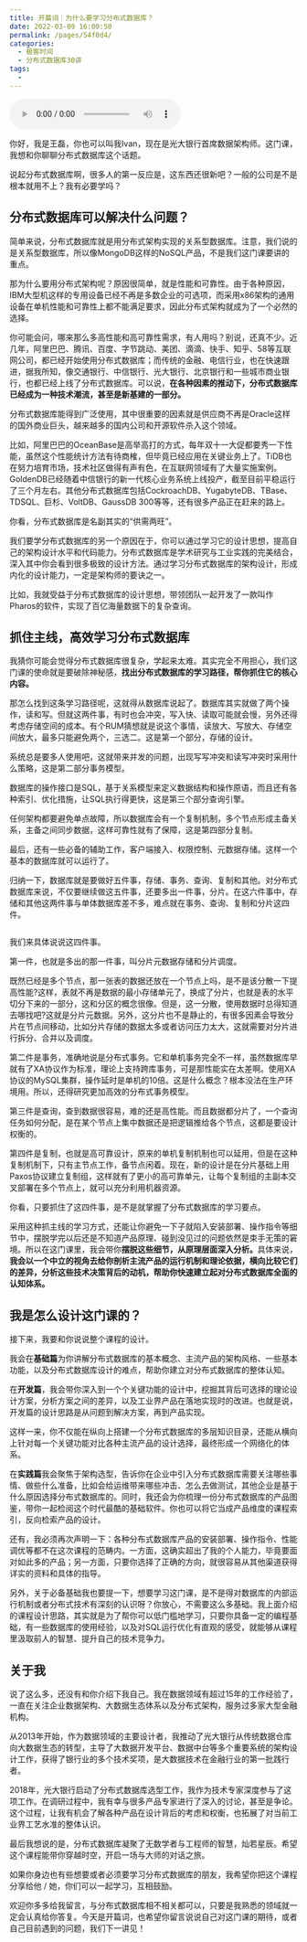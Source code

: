 ```yaml
---
title: 开篇词｜为什么要学习分布式数据库？
date: 2022-03-09 16:00:50
permalink: /pages/54f0d4/
categories:
  - 极客时间
  - 分布式数据库30讲
tags:
  - 
---
```

<audio title="开篇词｜为什么要学习分布式数据库？" src="https://static001.geekbang.org/resource/audio/e8/76/e8cb1c01217f696ef8a8bd1f00aedc76.mp3" controls="controls"></audio> 
<p>你好，我是王磊，你也可以叫我Ivan，现在是光大银行首席数据架构师。这门课，我想和你聊聊分布式数据库这个话题。</p><p>说起分布式数据库啊，很多人的第一反应是，这东西还很新吧？一般的公司是不是根本就用不上？我有必要学吗？</p><h2>分布式数据库可以解决什么问题？</h2><p>简单来说，分布式数据库就是用分布式架构实现的关系型数据库。注意，我们说的是关系型数据库，所以像MongoDB这样的NoSQL产品，不是我们这门课要讲的重点。</p><p>那为什么要用分布式架构呢？原因很简单，就是性能和可靠性。由于各种原因，IBM大型机这样的专用设备已经不再是多数企业的可选项，而采用x86架构的通用设备在单机性能和可靠性上都不能满足要求，因此分布式架构就成为了一个必然的选择。</p><p>你可能会问，哪来那么多高性能和高可靠性需求，有人用吗？别说，还真不少。近几年，阿里巴巴、腾讯、百度、字节跳动、美团、滴滴、快手、知乎、58等互联网公司，都已经开始使用分布式数据库；而传统的金融、电信行业，也在快速跟进，据我所知，像交通银行、中信银行、光大银行、北京银行和一些城市商业银行，也都已经上线了分布式数据库。可以说，<strong>在各种因素的推动下，分布式数据库已经成为一种技术潮流，甚至是新基建的一部分。</strong></p><!-- [[[read_end]]] --><p>分布式数据库能得到广泛使用，其中很重要的因素就是供应商不再是Oracle这样的国外商业巨头，越来越多的国内公司和开源软件杀入这个领域。</p><p>比如，阿里巴巴的OceanBase是高举高打的方式，每年双十一大促都要秀一下性能，虽然这个性能统计方法有待商榷，但毕竟已经应用在关键业务上了。TiDB也在努力培育市场，技术社区做得有声有色，在互联网领域有了大量实施案例。GoldenDB已经随着中信银行的新一代核心业务系统上线投产，截至目前平稳运行了三个月左右。其他分布式数据库包括CockroachDB、YugabyteDB、TBase、TDSQL、巨杉、VoltDB、GaussDB 300等等，还有很多产品正在赶来的路上。</p><p>你看，分布式数据库是名副其实的“供需两旺”。</p><p>我们要学分布式数据库的另一个原因在于，你可以通过学习它的设计思想，提高自己的架构设计水平和代码能力。分布式数据库是学术研究与工业实践的完美结合，深入其中你会看到很多极致的设计方法。通过学习分布式数据库的架构设计，形成内化的设计能力，一定是架构师的要诀之一。</p><p>比如，我就受益于分布式数据库的设计思想，带领团队一起开发了一款叫作Pharos的软件，实现了百亿海量数据下的复杂查询。</p><h2>抓住主线，高效学习分布式数据库</h2><p>我猜你可能会觉得分布式数据库很复杂，学起来太难。其实完全不用担心，我们这门课的使命就是要破除神秘感，<strong>找出分布式数据库的学习路径，帮你抓住它的核心内容。</strong></p><p>那怎么找到这条学习路径呢，这就得从数据库说起了。数据库其实就做了两个操作，读和写。但就这两件事，有时也会冲突，写入快、读取可能就会慢，另外还得考虑存储空间的成本。有个RUM猜想就是说这个事情，读放大、写放大、存储空间放大，最多只能避免两个，三选二。这是第一个部分，存储的设计。</p><p>系统总是要多人使用吧，这就带来并发的问题，出现写写冲突和读写冲突时采用什么策略，这是第二部分事务模型。</p><p>数据库的操作接口是SQL，基于关系模型来定义数据结构和操作原语，而且还有各种索引、优化措施，让SQL执行得更快，这是第三个部分查询引擎。</p><p>任何架构都要避免单点故障，所以数据库会有一个复制机制，多个节点形成主备关系，主备之间同步数据，这样可靠性就有了保障，这是第四部分复制。</p><p>最后，还有一些必备的辅助工作，客户端接入、权限控制、元数据存储。这样一个基本的数据库就可以运行了。</p><p>归纳一下，数据库就是要做好五件事，存储、事务、查询、复制和其他。对分布式数据库来说，不仅要继续做这五件事，还要多出一件事，分片。在这六件事中，存储和其他这两件事与单体数据库差不多，难点就在事务、查询、复制和分片这四件。</p><p><img src="https://static001.geekbang.org/resource/image/a7/dc/a7dd83b10559c0c8c696d12a813679dc.png" alt=""></p><p>我们来具体说说这四件事。</p><p>第一件，也就是多出的那一件事，叫分片元数据存储和分片调度。</p><p>既然已经是多个节点，那一张表的数据还放在一个节点上吗，是不是该分散一下提高性能?这样，表就不再是数据的最小存储单元了，换成了分片，也就是表的水平切分下来的一部分，这和分区的概念很像。但是，这一分散，使用数据时总得知道去哪找吧?这就是分片元数据。另外，这分片也不是静止的，有很多因素会导致分片在节点间移动，比如分片存储的数据太多或者访问压力太大，这就需要对分片进行拆分、合并以及调度。</p><p>第二件是事务，准确地说是分布式事务。它和单机事务完全不一样，虽然数据库早就有了XA协议作为标准，理论上支持跨库事务，可是那性能实在太差啊。使用XA协议的MySQL集群，操作延时是单机的10倍。这是什么概念？根本没法在生产环境用。所以，还得研究更加高效的分布式事务模型。</p><p>第三件是查询，查到数据很容易，难的还是高性能。而且数据都分片了，一个查询任务如何分配，是在某个节点上集中数据还是把逻辑推给各个节点，这都是要设计权衡的。</p><p>第四件是复制，也就是高可靠设计，原来的单机复制机制也可以延用，但是在这种复制机制下，只有主节点工作，备节点闲着。现在，新的设计是在分片基础上用Paxos协议建立复制组，这样就有了更小的高可靠单元，让每个复制组的主副本交叉部署在多个节点上，就可以充分利用机器资源。</p><p>你看，只要抓住了这四件事，是不是就掌握了分布式数据库的学习要点。</p><p>采用这种抓主线的学习方式，还能让你避免一下子就陷入安装部署、操作指令等细节中，摆脱学完以后还是不知道产品原理、碰到没见过的问题依然是束手无策的窘境。所以在这门课里，我会带你<strong>摆脱这些细节，从原理层面深入分析。</strong>具体来说，<strong>我会以一个中立的视角去给你剖析主流产品的运行机制和理论依据，横向比较它们的差异，分析这些技术决策背后的动机，帮助你快速建立起对分布式数据库全面的认知体系。</strong></p><h2>我是怎么设计这门课的？</h2><p>接下来，我要和你说说整个课程的设计。</p><p>我会在<strong>基础篇</strong>为你讲解分布式数据库的基本概念、主流产品的架构风格、一些基本功能，以及分布式数据库设计的难点，帮助你建立对分布式数据库的整体认知。</p><p>在<strong>开发篇</strong>，我会带你深入到一个个关键功能的设计中，挖掘其背后可选择的理论设计方案，分析方案之间的差异，以及工业界产品在落地实现时的改进。也就是说，开发篇的设计思路是从问题到解决方案，再到产品实现。</p><p>这样一来，你不仅能在纵向上搭建一个分布式数据库的多层知识目录，还能从横向上针对每一个关键功能对比各种主流产品的设计选择，最终形成一个网络化的体系。</p><p>在<strong>实践篇</strong>我会聚焦于架构选型，告诉你在企业中引入分布式数据库需要关注哪些事情、做些什么准备，比如会给运维带来哪些冲击、怎么去做测试，其他企业是基于什么原因选择分布式数据库的。同时，我还会为你梳理一份分布式数据库的产品图鉴，带你一起检阅这个时代最酷的基础软件。你也可以将它当成产品维度的课程索引，反向检索产品的设计。</p><p>还有，我必须再次声明一下：各种分布式数据库产品的安装部署、操作指令、性能调优等都不在这次课程的范畴内。一方面，这确实超出了我的个人能力，毕竟要面对如此多的产品；另一方面，只要你选择了正确的方向，就很容易从其他渠道获得详实的资料和具体的指导。</p><p>另外，关于必备基础我也要提一下，想要学习这门课，是不是得对数据库的内部运行机制或者分布式技术有深刻的认识呀？你放心，不需要这么多基础。我上面介绍的课程设计思路，其实就是为了帮你可以低门槛地学习，只要你具备一定的编程基础，有一些数据库的使用经验，以及对SQL运行优化有直观的感受，就能够从课程里汲取前人的智慧、提升自己的技术竞争力。</p><h2>关于我</h2><p>说了这么多，还没有和你介绍下我自己。我在数据领域有超过15年的工作经验了，一直在关注企业数据架构、大数据生态体系以及分布式架构，服务过多家大型金融机构。</p><p>从2013年开始，作为数据领域的主要设计者，我推动了光大银行从传统数据仓库向大数据生态的转型，主导了大数据开发平台、数据中台等多个重要系统的架构设计工作，获得了银行业的多个技术奖项，是大数据技术在金融行业的第一批践行者。</p><p>2018年，光大银行启动了分布式数据库选型工作，我作为技术专家深度参与了这项工作。在调研过程中，我有幸与很多产品专家进行了深入的讨论，甚至是争论。这个过程，让我有机会了解各种产品在设计背后的考虑和权衡，也拓展了对当前工业界工艺水准的整体认识。</p><p>最后我想说的是，分布式数据库凝聚了无数学者与工程师的智慧，灿若星辰。希望这个课程能带你穿越时空，开启一场与大师的对话之旅。</p><p>如果你身边也有些想要或者必须要学习分布式数据库的朋友，我希望你把这个课程分享给他 / 她，你们可以一起学习，互相鼓励。</p><p>欢迎你多多给我留言，与分布式数据库相不相关都可以，只要是我熟悉的领域就一定会认真给你答复。今天是开篇词，也希望你留言说说自己对这门课的期待，或者自己目前遇到的问题，我们下一讲见！</p>